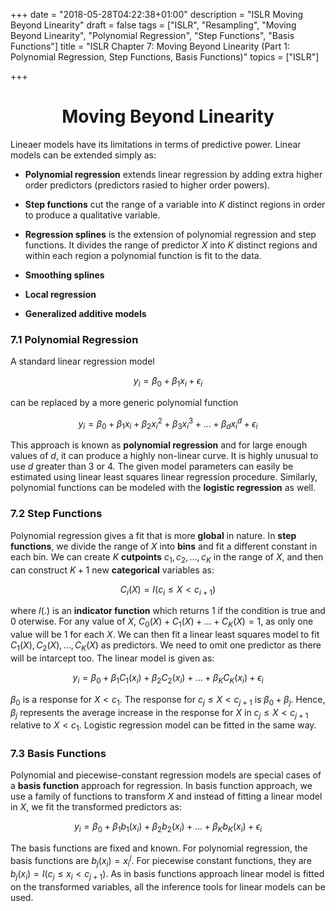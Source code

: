 +++
date = "2018-05-28T04:22:38+01:00"
description = "ISLR Moving Beyond Linearity"
draft = false
tags = ["ISLR", "Resampling", "Moving Beyond Linearity", "Polynomial Regression", "Step Functions", "Basis Functions"]
title = "ISLR Chapter 7: Moving Beyond Linearity (Part 1: Polynomial Regression, Step Functions, Basis Functions)"
topics = ["ISLR"]

+++


<h1><center>Moving Beyond Linearity</center></h1>

Lineaer models have its limitations in terms of predictive power. Linear models can be extended simply as:

 - <b>Polynomial regression</b> extends linear regression by adding extra higher order predictors (predictors rasied to higher order powers).


 - <b>Step functions</b> cut the range of a variable into $K$ distinct regions in order to produce a qualitative variable.


 - <b>Regression splines</b> is the extension of polynomial regression and step functions. It divides the range of predictor $X$ into $K$ distinct regions and within each region a polynomial function is fit to the data.


 - <b>Smoothing splines</b>


 - <b>Local regression</b>


 - <b>Generalized additive models</b>


### 7.1 Polynomial Regression

A standard linear regression model

$$y_i = \beta_0 + \beta_1 x_i + \epsilon_i$$

can be replaced by a more generic polynomial function

$$y_i = \beta_0 + \beta_1 x_i + \beta_2 x_i^2 + \beta_3 x_i^3 + ... + \beta_d x_i^d + \epsilon_i$$

This approach is known as <b>polynomial regression</b> and for large enough values of $d$, it can produce a highly non-linear curve. It is highly unusual to use $d$ greater than 3 or 4. The given model parameters can easily be estimated using linear least squares linear regression procedure. Similarly, polynomial functions can be modeled with the <b>logistic regression</b> as well.

### 7.2 Step Functions

Polynomial regression gives a fit that is more <b>global</b> in nature. In <b>step functions</b>, we divide the range of $X$ into <b>bins</b> and fit a different constant in each bin. We can create $K$ <b>cutpoints</b> $c_1, c_2, ..., c_K$ in the range of $X$, and then can construct $K+1$ new <b>categorical</b> variables as:

$$C _i(X) = I(c_i \leq X < c _{i+1})$$

where $I(.)$ is an <b>indicator function</b> which returns 1 if the condition is true and 0 oterwise. For any value of $X$, $C_0(X) + C_1(X) + ... + C_K(X) = 1$, as only one value will be 1 for each $X$. We can then fit a linear least squares model to fit $C_1(X), C_2(X),...,C_K(X)$ as predictors. We need to omit one predictor as there will be intarcept too. The linear model is given as:

$$y_i = \beta_0 + \beta_1 C_1(x_i) + \beta_2 C_2(x_i) + ... + \beta_K C_K(x_i) + \epsilon_i$$

$\beta_0$ is a response for $X<c_1$. The response for $c_j \leq X < c _{j+1}$ is $\beta_0 + \beta_j$. Hence, $\beta_j$ represents the average increase in the response for $X$ in $c_j \leq X < c _{j+1}$ relative to $X < c_1$. Logistic regression model can be fitted in the same way.

### 7.3 Basis Functions

Polynomial and piecewise-constant regression models are special cases of a <b>basis function</b> approach for regression. In basis function approach, we use a family of functions to transform $X$ and instead of fitting a linear model in $X$, we fit the transformed predictors as:

$$y_i = \beta_0 + \beta_1 b_1(x_i) + \beta_2 b_2(x_i) + ... + \beta_K b_K(x_i) + \epsilon_i$$

The basis functions are fixed and known. For polynomial regression, the basis functions are $b_j(x_i) = x_i^j$. For piecewise constant functions, they are $b_j(x_i) = I(c_j \leq x_i < c _{j+1})$. As in basis functions approach linear model is fitted on the transformed variables, all the inference tools for linear models can be used.
